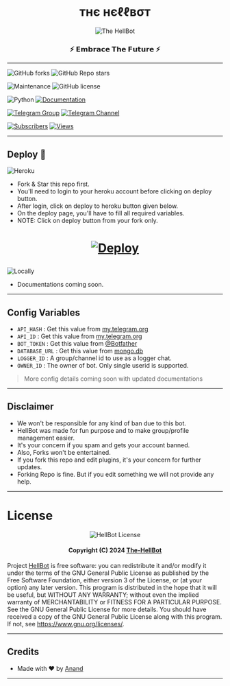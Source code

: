 <h1 align="center"><b>тнє нєℓℓвσт</b></h1>

<p align="center"><img src="https://te.legra.ph/file/d64669dd01c40923f1da4.jpg" alt="The HellBot"></p>

<h3 align="center">⚡ 𝗘𝗺𝗯𝗿𝗮𝗰𝗲 𝗧𝗵𝗲 𝗙𝘂𝘁𝘂𝗿𝗲 ⚡</h3>

---

![GitHub forks](https://img.shields.io/github/forks/The-HellBot/HellBot?style=social)
![GitHub Repo stars](https://img.shields.io/github/stars/The-HellBot/Hellbot?style=social)

![Maintenance](https://img.shields.io/badge/Maintained%3F-Yes-white?&style=social&logo=hugo)
![GitHub license](https://img.shields.io/github/license/The-HellBot/HellBot?&style=social&logo=github)

![Python](https://img.shields.io/badge/Python-v3.10-white?style=social&logo=python)
[![Documentation](https://img.shields.io/badge/Documentations-docs.hellbot.tech-white?&style=social&logo=gitbook)](https://the-hellbot.gitbook.io/)

[![Telegram Group](https://img.shields.io/badge/Telegram-Group-white?&style=social&logo=telegram)](https://telegram.dog/hellbot_chat)
[![Telegram Channel](https://img.shields.io/badge/Telegram-Channel-white?&style=social&logo=telegram)](https://telegram.dog/its_hellbot)

[![Subscribers](https://img.shields.io/youtube/channel/subscribers/UC7Jr0FnRApx5nJASUfOjqJQ?style=social)](https://youtube.com/channel/UC7Jr0FnRApx5nJASUfOjqJQ)
[![Views](https://img.shields.io/youtube/views/leMyoT-qDH4?label=Tutorial+•+Heroku+•&style=social)](https://youtu.be/leMyoT-qDH4)

---

## Deploy 🚀

![Heroku](https://img.shields.io/badge/HellBot-Deploy%20To%20Heroku-black?style=for-the-badge&logo=heroku)

- Fork & Star this repo first.
- You'll need to login to your heroku account before clicking on deploy button.
- After login, click on deploy to heroku button given below.
- On the deploy page, you'll have to fill all required variables.
- NOTE: Click on deploy button from your fork only.

<h1 align="center">

[![Deploy](https://www.herokucdn.com/deploy/button.svg)](https://heroku.com/deploy)

</h1>

![Locally](https://img.shields.io/badge/HellBot-Deploy%20Locally-black?style=for-the-badge&logo=linux)

- Documentations coming soon.
---

## Config Variables
- `API_HASH` : Get this value from [my.telegram.org](https://my.telegram.org)
- `API_ID` : Get this value from [my.telegram.org](https://my.telegram.org)
- `BOT_TOKEN` : Get this value from [@Botfather](https://telegram.dog/BotFather)
- `DATABASE_URL` : Get this value from [mongo.db](https://account.mongodb.com/account/login)
- `LOGGER_ID` : A group/channel id to use as a logger chat.
- `OWNER_ID` : The owner of bot. Only single userid is supported.

> More config details coming soon with updated documentations

---

## Disclaimer

- We won't be responsible for any kind of ban due to this bot.
- HellBot was made for fun purpose and to make group/profile management easier.
- It's your concern if you spam and gets your account banned.
- Also, Forks won't be entertained.
- If you fork this repo and edit plugins, it's your concern for further updates.
- Forking Repo is fine. But if you edit something we will not provide any help.

---

# License

<p align="center">
    <img src="https://www.gnu.org/graphics/gplv3-or-later.png" alt="HellBot License">
</p>

<h4 align="center">
    Copyright (C) 2024 <a href="https://github.com/The-HellBot">The-HellBot</a>
</h4>

Project [HellBot](https://github.com/The-HellBot/HellBot) is free software: you can redistribute it and/or modify
it under the terms of the GNU General Public License as published by
the Free Software Foundation, either version 3 of the License, or
(at your option) any later version.
This program is distributed in the hope that it will be useful,
but WITHOUT ANY WARRANTY; without even the implied warranty of
MERCHANTABILITY or FITNESS FOR A PARTICULAR PURPOSE. See the
GNU General Public License for more details.
You should have received a copy of the GNU General Public License
along with this program. If not, see <https://www.gnu.org/licenses/>.

---

## Credits

- Made with ❤️ by [Anand](https://github.com/HellBoy-OP)

---
